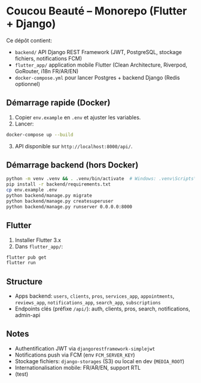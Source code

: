 # Coucou Beauté – Monorepo (Flutter + Django)

Ce dépôt contient:
- `backend/` API Django REST Framework (JWT, PostgreSQL, stockage fichiers, notifications FCM)
- `flutter_app/` application mobile Flutter (Clean Architecture, Riverpod, GoRouter, i18n FR/AR/EN)
- `docker-compose.yml` pour lancer Postgres + backend Django (Redis optionnel)

## Démarrage rapide (Docker)

1. Copier `env.example` en `.env` et ajuster les variables.
2. Lancer:
```bash
docker-compose up --build
```
3. API disponible sur `http://localhost:8000/api/`.

## Démarrage backend (hors Docker)

```bash
python -m venv .venv && . .venv/bin/activate  # Windows: .venv\Scripts\activate
pip install -r backend/requirements.txt
cp env.example .env
python backend/manage.py migrate
python backend/manage.py createsuperuser
python backend/manage.py runserver 0.0.0.0:8000
```

## Flutter

1. Installer Flutter 3.x
2. Dans `flutter_app/`:
```bash
flutter pub get
flutter run
```

## Structure

- Apps backend: `users`, `clients`, `pros`, `services_app`, `appointments`, `reviews_app`, `notifications_app`, `search_app`, `subscriptions`
- Endpoints clés (préfixe `/api/`): auth, clients, pros, search, notifications, admin-api

## Notes

- Authentification JWT via `djangorestframework-simplejwt`
- Notifications push via FCM (env `FCM_SERVER_KEY`)
- Stockage fichiers: `django-storages` (S3) ou local en dev (`MEDIA_ROOT`)
- Internationalisation mobile: FR/AR/EN, support RTL
- (test)